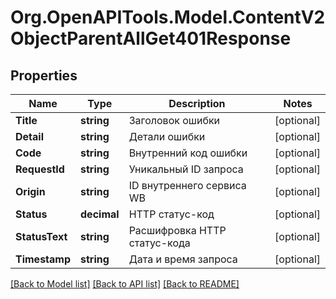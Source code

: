 # Org.OpenAPITools.Model.ContentV2ObjectParentAllGet401Response

## Properties

Name | Type | Description | Notes
------------ | ------------- | ------------- | -------------
**Title** | **string** | Заголовок ошибки | [optional] 
**Detail** | **string** | Детали ошибки | [optional] 
**Code** | **string** | Внутренний код ошибки | [optional] 
**RequestId** | **string** | Уникальный ID запроса | [optional] 
**Origin** | **string** | ID внутреннего сервиса WB | [optional] 
**Status** | **decimal** | HTTP статус-код | [optional] 
**StatusText** | **string** | Расшифровка HTTP статус-кода | [optional] 
**Timestamp** | **string** | Дата и время запроса | [optional] 

[[Back to Model list]](../README.md#documentation-for-models) [[Back to API list]](../README.md#documentation-for-api-endpoints) [[Back to README]](../README.md)

